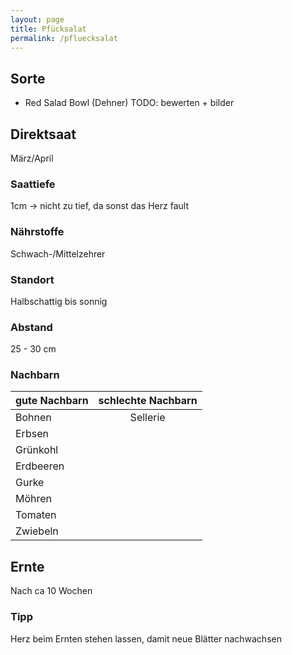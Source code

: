 ```yaml
---
layout: page
title: Pfücksalat
permalink: /pfluecksalat
---
```


## Sorte
- Red Salad Bowl (Dehner) TODO: bewerten + bilder

## Direktsaat
März/April

### Saattiefe
1cm 
-> nicht zu tief, da sonst das Herz fault

### Nährstoffe 
Schwach-/Mittelzehrer

### Standort
Halbschattig bis sonnig

### Abstand
25 - 30 cm

### Nachbarn

| gute Nachbarn | schlechte Nachbarn | 
| ------------- |:------------------:| 
| Bohnen        | Sellerie           |
| Erbsen        |                    |
| Grünkohl      |                    |
| Erdbeeren     |                    | 
| Gurke         |                    | 
| Möhren        |                    | 
| Tomaten       |                    | 
| Zwiebeln      |                    | 


## Ernte
Nach ca 10 Wochen

### Tipp
Herz beim Ernten stehen lassen, damit neue Blätter nachwachsen